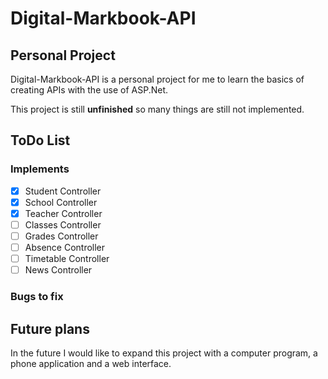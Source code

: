 # Digital-Markbook-API

## Personal Project

Digital-Markbook-API is a personal project for me to learn the basics of creating APIs with the use of ASP.Net.

This project is still **unfinished** so many things are still not implemented.

## ToDo List

### Implements
- [x] Student Controller
- [x] School Controller
- [x] Teacher Controller
- [ ] Classes Controller
- [ ] Grades Controller
- [ ] Absence Controller
- [ ] Timetable Controller
- [ ] News Controller

### Bugs to fix

## Future plans

In the future I would like to expand this project with a computer program, a phone application and a web interface.